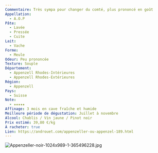 ```yaml
---
Commentaire: Très sympa pour changer du comté, plus prononcé en goût
Appellation:
  - A.O.P
Pâte:
  - Lavée
  - Pressée
  - Cuite
Lait:
  - Vache
Forme:
  - Meule
Odeur: Peu prononcée
Texture: Souple
Département:
  - Appenzell Rhodes-Intérieures
  - Appenzell Rhodes-Extérieures
Région:
  - Appenzell
Pays:
  - Suisse
Note:
  - ★★★★★
Affinage: 3 mois en cave fraîche et humide
Meilleure période de dégustation: Juillet à novembre
Alcool: Chablis / Vin jaune / Pinot noir
Prix estimé: 39,80 €/kg
À racheter: true
Lien: https://androuet.com/appenzeller-ou-appenzel-189.html
---
```

![Appenzeller-noir-1024x989-1-365496228.jpg](Appenzeller-noir-1024x989-1-365496228.jpg)